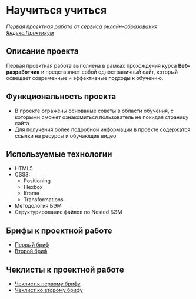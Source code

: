 # Научиться учиться

_Первая проектная работа от сервиса онлайн-образования [Яндекс.Практикум](https://practicum.yandex.ru/)_

## Описание проекта

Первая проектная работа выполнена в рамках прохождения курса **Веб-разработчик** и представляет собой одностраничный сайт, который освещает современные и эффективные подходы к обучению.

## Функциональность проекта

- В проекте отражены основаные советы в области обучения, с которыми сможет ознакомиться пользователь не покидая страницу сайта
- Для получения более подробной информации в проекте содержатся ссылки на ресурсы и обучающие видео

## Используемые технологии

- HTML5
- CSS3:
  - Positioning
  - Flexbox
  - Iframe
  - Transformations
- Методология БЭМ
- Структурирование файлов по Nested БЭМ

## Брифы к проектной работе

- [Первый бриф](https://code.s3.yandex.net/web-developer/project-1/sprint-1-brief.pdf)
- [Второй бриф](https://code.s3.yandex.net/web-developer/project-1/sprint-2-brief.pdf)

## Чеклисты к проектной работе

- [Чеклист к первому брифу](https://code.s3.yandex.net/web-developer/checklists-pdf/new-program/checklist-1.pdf)
- [Чеклист ко второму брифу](https://code.s3.yandex.net/web-developer/checklists-pdf/new-program/checklist-2.pdf)
